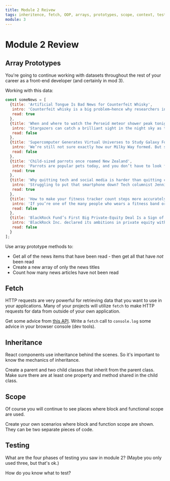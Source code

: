 ```yaml
---
title: Module 2 Reivew
tags: inheritence, fetch, OOP, arrays, prototypes, scope, context, testing
module: 3
---
```


# Module 2 Review

## Array Prototypes

You're going to continue working with datasets throughout the rest of your career as a front-end developer (and certainly in mod 3).

Working with this data:

```js
const someNews = [
  {title: 'Artificial Tongue Is Bad News for Counterfeit Whisky',
   intro: 'Counterfeit whisky is a big problem—hence why researchers in Scotland have invented a "tongue" better able to distinguish between fake and authentic bottles than the human equivalent...  ',
   read: true 
  },
  {title: 'When and where to watch the Perseid meteor shower peak tonight',
   intro: 'Stargazers can catch a brilliant sight in the night sky as the annual Perseid meteor shower will reach its peak Monday night into Tuesday. However, it will face bright interference this year from the moon, which is close to being completely full, NASA said...',
   read: false 
  },
  {title: 'Supercomputer Generates Virtual Universes to Study Galaxy Formation',
   intro: 'We’re still not sure exactly how our Milky Way formed. But scientists at the University of Arizona (UA) are one step closer to finding out, thanks to supercomputer simulations...',
   read: false 
  },
  {title: 'Child-sized parrots once roamed New Zealand',
   intro: 'Parrots are popular pets today, and you don’t have to look far on YouTube to find charming videos of tropical birds doing adorable things. They’re fun animals, and their small size makes them appealing to potential owners. Fossils from New Zealand reveal the existence of an ancient parrot that would definitely not have been a good fit for an apartment-dweller...',
   read: true 
  },
  {title: 'Why quitting tech and social media is harder than quitting cigarettes',
   intro: 'Struggling to put that smartphone down? Tech columnist Jennifer Jolly offers some tips and tools you can use to kick the habit...',
   read: true 
  },
  {title: 'How to make your fitness tracker count steps more accurately',
   intro: 'If you’re one of the many people who wears a fitness band or smartwatch to count your steps, you may not be aware of one inescapable fact: they lie. Just because they tell you that you’ve reached your daily goal doesn’t mean that you actually took that many steps...',
   read: false 
  },
  {title: 'BlackRock Fund’s First Big Private-Equity Deal Is a Sign of What’s to Come',
   intro: 'BlackRock Inc. declared its ambitions in private equity with the first deal from a new closely watched fund. The money manager on Sunday said it purchased a stake in Authentic Brands Group, which owns brands including Sports Illustrated, Juicy Couture and Nine West, and controls licensing rights of celebrity brands from Muhammad Ali to Marilyn Monroe...',
   read: false 
  }
];
```

Use array prototype methods to:

* Get all of the news items that have been read - then get all that have _not_ been read
* Create a new array of only the news titles
* Count how many news articles have not been read

## Fetch

HTTP requests are very powerful for retrieving data that you want to use in your applications. Many of your projects will utilize `fetch` to make HTTP requests for data from outside of your own application.

Get some advice from [this API](https://api.adviceslip.com/). Write a `fetch` call to `console.log` some advice in your browser console (dev tools).

## Inheritance

React components use inheritance behind the scenes. So it's important to know the mechanics of inheritance.

Create a parent and two child classes that inherit from the parent class. Make sure there are at least one property and method shared in the child class.

## Scope

Of course you will continue to see places where block and functional scope are used.

Create your own scenarios where block and function scope are shown. They can be two separate pieces of code.

## Testing

What are the four phases of testing you saw in module 2? (Maybe you only used three, but that's ok.)

How do you know what to test?

